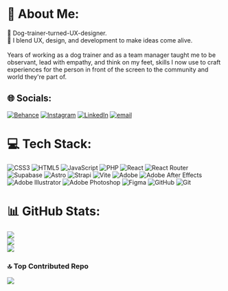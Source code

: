 # 💫 About Me:
🌱 Dog-trainer-turned-UX-designer.<br>🎨 I blend UX, design, and development to make ideas come alive.<br><br>Years of working as a dog trainer and as a team manager taught me to be observant, lead with empathy, and think on my feet, skills I now use to craft experiences for the person in front of the screen to the community and world they're part of.<br>


## 🌐 Socials:
[![Behance](https://img.shields.io/badge/Behance-1769ff?logo=behance&logoColor=white)](https://behance.net/mlisalar) [![Instagram](https://img.shields.io/badge/Instagram-%23E4405F.svg?logo=Instagram&logoColor=white)](https://instagram.com/creationsmelioristes) [![LinkedIn](https://img.shields.io/badge/LinkedIn-%230077B5.svg?logo=linkedin&logoColor=white)](https://linkedin.com/in/melisa-lauriola-ux-web-design) [![email](https://img.shields.io/badge/Email-D14836?logo=gmail&logoColor=white)](mailto:creationsmelioristes@gmail.com) 

# 💻 Tech Stack:
![CSS3](https://img.shields.io/badge/css3-%231572B6.svg?style=flat-square&logo=css3&logoColor=white) ![HTML5](https://img.shields.io/badge/html5-%23E34F26.svg?style=flat-square&logo=html5&logoColor=white) ![JavaScript](https://img.shields.io/badge/javascript-%23323330.svg?style=flat-square&logo=javascript&logoColor=%23F7DF1E) ![PHP](https://img.shields.io/badge/php-%23777BB4.svg?style=flat-square&logo=php&logoColor=white) ![React](https://img.shields.io/badge/react-%2320232a.svg?style=flat-square&logo=react&logoColor=%2361DAFB) ![React Router](https://img.shields.io/badge/React_Router-CA4245?style=flat-square&logo=react-router&logoColor=white) ![Supabase](https://img.shields.io/badge/Supabase-3ECF8E?style=flat-square&logo=supabase&logoColor=white) ![Astro](https://img.shields.io/badge/astro-%232C2052.svg?style=flat-square&logo=astro&logoColor=white) ![Strapi](https://img.shields.io/badge/strapi-%232E7EEA.svg?style=flat-square&logo=strapi&logoColor=white) ![Vite](https://img.shields.io/badge/vite-%23646CFF.svg?style=flat-square&logo=vite&logoColor=white) ![Adobe](https://img.shields.io/badge/adobe-%23FF0000.svg?style=flat-square&logo=adobe&logoColor=white) ![Adobe After Effects](https://img.shields.io/badge/Adobe%20After%20Effects-9999FF.svg?style=flat-square&logo=Adobe%20After%20Effects&logoColor=white) ![Adobe Illustrator](https://img.shields.io/badge/adobe%20illustrator-%23FF9A00.svg?style=flat-square&logo=adobe%20illustrator&logoColor=white) ![Adobe Photoshop](https://img.shields.io/badge/adobe%20photoshop-%2331A8FF.svg?style=flat-square&logo=adobe%20photoshop&logoColor=white) ![Figma](https://img.shields.io/badge/figma-%23F24E1E.svg?style=flat-square&logo=figma&logoColor=white) ![GitHub](https://img.shields.io/badge/github-%23121011.svg?style=flat-square&logo=github&logoColor=white) ![Git](https://img.shields.io/badge/git-%23F05033.svg?style=flat-square&logo=git&logoColor=white)
# 📊 GitHub Stats:
![](https://github-readme-stats.vercel.app/api?username=peisinoe2427&theme=graywhite&hide_border=false&include_all_commits=false&count_private=false)<br/>
![](https://nirzak-streak-stats.vercel.app/?user=peisinoe2427&theme=graywhite&hide_border=false)<br/>
![](https://github-readme-stats.vercel.app/api/top-langs/?username=peisinoe2427&theme=graywhite&hide_border=false&include_all_commits=false&count_private=false&layout=compact)

### 🔝 Top Contributed Repo
![](https://github-contributor-stats.vercel.app/api?username=peisinoe2427&limit=5&theme=graywhite&combine_all_yearly_contributions=true)

<!-- Proudly created with GPRM ( https://gprm.itsvg.in ) -->

